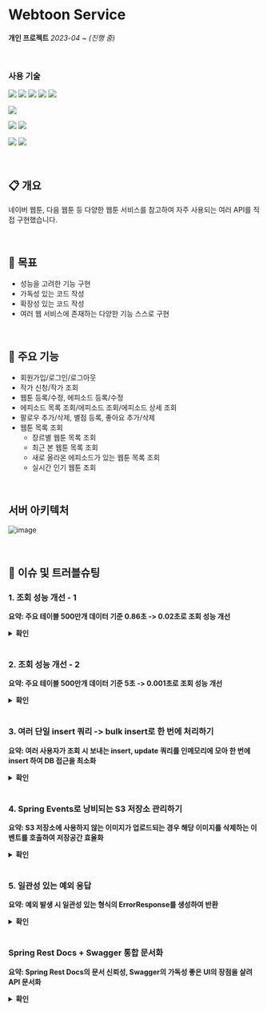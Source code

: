 # Webtoon Service
**개인 프로젝트**
*2023-04 ~ (진행 중)*

<br>

### 사용 기술
<img  src="https://img.shields.io/badge/Java 17-FC4C02?style=for-the-badge&logo=JAVA&logoColor=white"> <img  src="https://img.shields.io/badge/SpringBoot 2.7.1-6DB33F?style=for-the-badge&logo=springboot&logoColor=white">
<img  src="https://img.shields.io/badge/Spring Data JPA 2.7.1-6DB33F?style=for-the-badge&logo=SPRING&logoColor=white">
<img  src="https://img.shields.io/badge/Querydsl 5.0.0-0769AD?style=for-the-badge&logo=&logoColor=white">
<img  src="https://img.shields.io/badge/Gradle-02303A?style=for-the-badge&logo=Gradle&logoColor=white">

<img  src="https://img.shields.io/badge/MySQL 8.0-4479A1?style=for-the-badge&logo=MySQL&logoColor=white">

<img  src="https://img.shields.io/badge/Github-181717?style=for-the-badge&logo=Github&logoColor=white"> <img  src="https://img.shields.io/badge/Github Actions-2088FF?style=for-the-badge&logo=Github Actions&logoColor=white">

<img  src="https://img.shields.io/badge/AWS EC2-FF9900?style=for-the-badge&logo=Amazon EC2&logoColor=white"> <img  src="https://img.shields.io/badge/AWS S3-569A31?style=for-the-badge&logo=Amazon S3&logoColor=white">

<br>

## 📋 개요
네이버 웹툰, 다음 웹툰 등 다양한 웹툰 서비스를 참고하여 자주 사용되는 여러 API를 직접 구현했습니다.

<br>

## 🎯 목표
-   성능을 고려한 기능 구현
-   가독성 있는 코드 작성
-   확장성 있는 코드 작성
-   여러 웹 서비스에 존재하는 다양한 기능 스스로 구현

<br>

## 🔧 주요 기능
-   회원가입/로그인/로그아웃
-   작가 신청/작가 조회
-   웹툰 등록/수정, 에피소드 등록/수정
-   에피소드 목록 조회/에피소드 조회/에피소드 상세 조회
-   팔로우 추가/삭제, 별점 등록, 좋아요 추가/삭제
-   웹툰 목록 조회
    -   장르별 웹툰 목록 조회
    -   최근 본 웹툰 목록 조회
    -   새로 올라온 에피소드가 있는 웹툰 목록 조회
    -   실시간 인기 웹툰 조회

<br>

## 서버 아키텍처
![image](https://github.com/rhdtn311/webtoon-service/assets/68289543/ada2bdd4-06fd-411d-a02f-c18f307bfc97)

<br>

## 🧪 이슈 및 트러블슈팅
### 1. 조회 성능 개선 - 1
**요약: 주요 테이블 500만개 데이터 기준 0.86초 -> 0.02초로 조회 성능 개선**

<details>
<summary> <b> 확인 </b> </summary>
<div markdown="1">       

'장르별 웹툰 목록 조회' 기능은 다음과 같은 요구사항을 가집니다.
1. 사용자가 요구하는 장르에 속하는 웹툰 목록을 필터링한다.
2. 웹툰이 3일 이내 생성되었다면 가장 위에 출력한다.
3. 조회수가 높은 순서대로 나열한다.
	3-1. 조회수는 웹툰의 가장 최근 에피소드의 조회수만 계산한다.

위 요구사항을 바탕으로 다음과 같은 조회 쿼리를 도출했습니다.
```sql
SELECT c.id, c.name, a.author_name, t.image_url, c.created_at > "..." 
FROM comic c 
LEFT JOIN episode e ON e.comic_id = c.id 
	AND e.episode_number = 
				(SELECT  MAX(e2.episode_number) 
				 FROM episode e2 
				 WHERE e2.comic_id = c.id) 
LEFT JOIN  view v ON e.id = v.episode_id 
JOIN author a ON a.id = c.author_id 
LEFT JOIN thumbnail t ON c.id = t.comic_id AND t.thumbnail_type = "MAIN" 
WHERE c.genre = "ACTION" 
GROUP  BY c.id, t.image_url 
ORDER  BY (IF(DATE_SUB(NOW(), INTERVAL  3  DAY) <= c.created_at, 1, 2)), COUNT(v.id) DESC;
```
웹툰의 조회수를 계산하기 위해 특정 웹툰의 최근 에피소드를 찾고, 조회수 테이블에서 해당 에피소드의 id와 일치하는 로우 수를 count 해줘야 합니다. 

<br>

#### 문제점
이때 주요 테이블인 조회수 테이블에 데이터가 500만개 있을 때 위 쿼리를 실행했더니 약 0.86초의 시간이 소요되었습니다.

![](https://blog.kakaocdn.net/dn/VFAbc/btseR9oliRh/4GTfRkGSKkvMRkDKtk7GgK/img.png)


'장르별 웹툰 목록 조회' 기능은 메인 페이지에 사용자가 접속할 때마다 호출되는 API이기 때문에 호출 수가 빈번하다고 판단했고 매 API를 호출할 때마다 단순 쿼리 수행 시간만 0.87초 걸리는 것은 성능상 좋지 않다고 판단했습니다. 따라서 쿼리 튜닝을 진행했습니다.

#### 해결 과정
우선 쿼리 실행계획을 분석했습니다. 
![](https://blog.kakaocdn.net/dn/dIMoMK/btseNsQzd63/xohVquqVygzJgz721hvCu1/img.png)


이때 `select_type`에 `DEPENDENT SUBQUERY`가 존재했고, 이를 검색해본 결과 **상관 서브쿼리**라는 것을 알게되었습니다. 상관 서브쿼리는 상위 쿼리 결과에 의존하여, 상위 쿼리의 로우 하나 당 서브쿼리를 한 번씩 실행하는 쿼리로, 위 쿼리에서는 상위 쿼리의 모든 로우에 대해 `c.id`를 서브쿼리의 조건절로 사용했기 때문에 조회된 모든 로우 수만큼 서브쿼리가 실행되어 조회 성능이 떨어지게 된 것입니다.

#### 해결
결론적으로 `in`절을 사용하여 쿼리를 다음과 같이 개선하였습니다.
```sql
SELECT c.id, c.name, a.author_name, t.image_url, c.created_at > "..." 
FROM comic c 
LEFT  JOIN episode e ON e.comic_id = c.id 
		AND (e.comic_id, e.episode_number) in (SELECT e2.comic_id, max(e2.episode_number) 
											   FROM episode e2 
											   GROUP  BY e2.comic_id);
LEFT JOIN  view v ON e.id = v.episode_id 
JOIN author a ON a.id = c.author_id 
LEFT JOIN thumbnail t ON c.id = t.comic_id AND t.thumbnail_type = "MAIN" 
WHERE c.genre = "ACTION" 
GROUP  BY c.id, t.image_url 
ORDER  BY (IF(DATE_SUB(NOW(), INTERVAL  3  DAY) <= c.created_at, 1, 2)), COUNT(v.id) DESC;
```
위 쿼리는 이전 쿼리와 달리 상위 쿼리의 결과에 상관없이 서브쿼리 자체로 실행 가능하기 때문에 딱 한 번만 실행됩니다. 

![](https://blog.kakaocdn.net/dn/bptHr2/btseQECApF4/DgZsjnoRC4EK4SnVdqBFck/img.png)

같은 조건으로 조회 쿼리를 실행한 결과 0.07초로 개선되었습니다.

#### 추가
![](https://blog.kakaocdn.net/dn/cegDe0/btseRW3Pzel/QHyfK85hRuMGooHutHa21K/img.png)

추가적으로 이를 더 개선하고자 실행계획을 확인하였고 `in`절을 검사할 때 인덱스를 적절히 사용하지 못하고 있는 것을 확인했습니다. 따라서 `(e.comic_id, e.episode_number)` 복합인덱스를 생성하였습니다.
```sql
create index comic_id_AND_episode_number on episode (comic_id, episode_number);
```
![](https://blog.kakaocdn.net/dn/cavqz8/btseQkqPOC8/xj3L2fUEFdhltCtqYuQlXK/img.png)

다시 실행계획을 분석해본 결과 커버링 인덱스를 사용하고 있는 것을 확인하였습니다.
![](https://blog.kakaocdn.net/dn/bi9bLV/btseTgtXqz9/12nmm7wWWI1ANbd7Sc4h21/img.png)

쿼리 성능 또한 0.02초로 개선되었습니다.

</div>
</details>




<br>

### 2. 조회 성능 개선 - 2
**요약: 주요 테이블 500만개 데이터 기준 5초 -> 0.001초로 조회 성능 개선**
<details>
<summary> <b> 확인 </b></summary>
<div markdown="1">
'실시간 인기 웹툰 목록 조회' 기능은 다음과 같은 요구사항을 가집니다.
1. 하루 24시간을 0시~2시, 2시~4시, ... 22시~24시와 같이 2시간 간격으로 나눕니다.
2. 현재 시간과 가장 가까운 이전의 2시간 간격 동안 조회수가 가장 높은 웹툰 순서대로 정렬합니다.

만약, 현재 시간이 오전 3시라면 0시~2시 동안 조회수가 가장 높은 웹툰 순서대로 정렬합니다.

위 요구사항을 바탕으로 다음과 같은 조회 쿼리를 도출했습니다.
```sql
SELECT comic.id, comic.name, author.author_name, thumbnail.image_url, COUNT(view.id) 
FROM  view  
INNER  JOIN episode ON view.episode_id = episode.id 
INNER  JOIN comic ON episode.comic_id = comic.id 
INNER  JOIN author ON comic.author_id = author.id 
INNER  JOIN thumbnail ON comic.id = thumbnail.comic_id 
	AND thumbnail.thumbnail_type = "SMALL" 
WHERE view.last_access_time BETWEEN 'yyyy-MM-dd HH:mm:SS' AND 'yyyy-MM-dd HH:mm:SS'  
GROUP  BY comic.id, thumbnail.image_url 
ORDER  BY  COUNT(view.id) 
DESC LIMIT 10;
```
2시간동안 웹툰, 에피소드, 조회 테이블을 조인하여 웹툰 id를 기준으로 group by 후 count하여 웹툰 별 조회수를 계산합니다. 그리고 조회수 순으로 정렬하여 상위 10개만 조회합니다.

#### 문제점
![](https://blog.kakaocdn.net/dn/lnjd7/btsf59gIdMl/6sCH6J1DMPRAYeWWdFAbjk/img.png)

이때 주요 테이블인 조회 테이블에 데이터가 500만개 있을 때 위 쿼리를 실행했더니 약 5초의 시간이 소요되었습니다.

![](https://blog.kakaocdn.net/dn/dwu2s0/btsf2pd47pO/STVbvikM3b0Ky6D0t7blG1/img.png)

실행 계획을 살펴보니, 약 500만개의 데이터가 있는 조회 테이블을 FULL TABLE SCAN 하기 때문이었습니다. 조회 조건인 `last_access_time` 컬럼에 인덱스를 추가하여 조회 성능을 높일 수도 있었지만 조회 테이블 특성 상 데이터의 삽입, 수정이 많은 테이블이기 때문에 인덱스를 추가하는 것은 오히려 성능 상 좋지 않을 것이라 판단했습니다.

#### 해결
고려했던 해결 방법은 두 가지입니다.
1. 캐시 적용
2. 스케줄러를 사용하여 특정 시간마다 실시간 인기 웹툰 목록 계산

저는 2번 방법을 선택했습니다. 이유는 과거의 실시간 인기 웹툰 이력을 관리하기 편하고 캐시를 사용하더라도 처음 API를 호출하는 사람한테는 많은 시간이 소요될 것이라 판단했기 때문입니다. 

따라서 다음과 같이 기능 구현 과정을 변경했습니다.
1. '실시간 인기 웹툰 목록'을 저장하는 테이블을 생성한다.
2. 2시간에 한 번 실시간 인기 웹툰 목록을 계산하여 테이블에 10개의 데이터를 삽입한다.
3. 실시간 인기 웹툰 목록 조회 API를 호출하면 해당 테이블에서 데이터를 조회한다.

위처럼 구현 방식을 변경하면 다음과 같은 장점이 있습니다.

1. 2시간당 10개, 하루에 120개의 데이터만 삽입되기 때문에 조회 테이블보다 데이터의 수가 현저히 적습니다. -> 조회 속도 증가
2. 데이터 변경이 적은 테이블이기 때문에 인덱스를 적용할 수 있습니다. -> 조회 속도 증가
3. 과거에 인기 있었던 웹툰 또한 빠르게 조회할 수도 있습니다.

<br>

![](https://blog.kakaocdn.net/dn/bSL5aI/btsgaMyEXI0/Cp0DVHkuqoJLOKHYVnDtok/img.png)

'실시간 인기 웹툰 목록' 테이블을 생성했습니다.
![](https://blog.kakaocdn.net/dn/nMP3a/btsgbIwdqqo/3tbNzm9RcEvNWGkeGdJNQ0/img.png)

스프링 스케줄러를 사용하여 2시간에 한 번씩 실시간 인기 웹툰 목록 테이블에 2시간동안 조회수가 가장 높은 10개의 웹툰 목록을 삽입하도록 했습니다. 

### 결과
약 10년간 실시간 인기 웹툰 목록 데이터가 쌓였을 때의 데이터인 45만개의 데이터를 실시간 인기 웹툰 테이블에 넣고 실시간 인기 웹툰 목록을 조회하였습니다. 
```sql
SELECT comic.id, realtime_comic_ranking.ranks, comic.name, author.author_name, thumbnail.image_url, realtime_comic_ranking.views 
FROM realtime_comic_ranking 
INNER  JOIN comic ON realtime_comic_ranking.comic_id = comic.id 
INNER  JOIN author ON comic.author_id = author.id 
LEFT  OUTER  JOIN thumbnail ON comic.id = thumbnail.comic_id AND 
							   thumbnail.thumbnail_type =  'SMALL'  
WHERE realtime_comic_ranking.record_date =  '2023-05-16'  AND 
	  realtime_comic_ranking.record_time =  'HOUR_00_02'  
ORDER  BY `ranks` ASC;
```
![](https://blog.kakaocdn.net/dn/cAwHRM/btsf59HUb3K/Eo7b75eYIYqKKD4HZXDBRk/img.png)

결과는 약 0.14초의 시간이 소요되었습니다.
```sql
ALTER  TABLE `web_comics`.`realtime_comic_ranking` 
ADD INDEX `record_date_AND_record_time_index` (`record_date` ASC, `record_time` ASC) VISIBLE;;
```
추가적으로 조건절에 사용되는 컬럼에 복합 인덱스를 추가했습니다.

![](https://blog.kakaocdn.net/dn/NzDqx/btsgchZr3Lo/WzTJMnNO36BOGHxkKkPO81/img.png)

결과적으로 0.00n초로 조회 시간이 개선되었습니다.
</div>
</details>
<br>

### 3. 여러 단일 insert 쿼리 -> bulk insert로 한 번에 처리하기
**요약: 여러 사용자가 조회 시 보내는 insert, update 쿼리를 인메모리에 모아 한 번에 insert 하여 DB 접근을 최소화**
<details>
<summary> <b> 확인 </b></summary>
<div markdown="1">

#### 문제점
![](https://file.notion.so/f/s/a73fe63b-fa41-4f6c-9003-7cc6f9075d6e/h.png?id=35e282d9-2a92-4ce0-abc3-b7f00bf8add9&table=block&spaceId=92733449-5700-47a6-a223-50f1b43b5171&expirationTimestamp=1690344000000&signature=qdJUMceHvLllLx1Rvhla63zBYy4K5XgS2oQCmhTazvg&downloadName=h.png)

사용자가 에피소드를 조회하면 조회 데이터가 갱신되어야 합니다. 따라서 다음과 같은 과정을 거칩니다.
1. 해당 에피소드를 이전에 조회한 적 있는지 조회
2. 에피소드에 대한 사용자의 조회 데이터를 insert/update <br>
  2-1. 조회한 적 있다면 기존 조회 데이터를 현재 시간으로 update <br>
  2-2. 조회한 적 없다면 새로운 조회 데이터를 조회 테이블에 insert

이때, 만약 10명의 사용자가 특정 웹툰의 에피소드를 조회한다면 10개의 insert 쿼리가 나가고, 에피소드를 조회한 사용자가 1000명이라면 1000개의 insert 쿼리가 나갑니다. 이렇게 DB 접근이 많아 질 수록 사용되는 비용도 그만큼 증가하게 됩니다. 따라서 insert/update 쿼리를 줄이고자 했습니다.

#### 해결
![](https://www.notion.so/image/https%3A%2F%2Fs3-us-west-2.amazonaws.com%2Fsecure.notion-static.com%2Fe8c6b5ab-3528-474d-ad47-047e0fe319f8%2Fhs.svg?id=2cbc26ea-8dc6-4e9f-b33a-0d73300e3767&table=block&spaceId=92733449-5700-47a6-a223-50f1b43b5171&userId=660ca7a2-7a30-495f-b85f-55faf8b7a8d8&cache=v2)

1.  사용자가 에피소드를 조회한다.
2.  사용자가 해당 에피소드를 이전에 조회한 적 있는지 확인한다.
3.  에피소드 조회 엔티티를 생성하여 메모리에 저장한다.
4.  메모리에 일정 개수만큼 조회 데이터가 쌓였다면 한 번에 bulk insert한다.

위와 같이 사용자의 에피소드에 대한 조회 정보를 바로 DB에 보내는 것이 아니라 메모리에 쌓아두고, 일정 개수가 쌓이면 DB에 한 번에 insert/update하는 것입니다.

![](https://www.notion.so/image/https%3A%2F%2Fs3-us-west-2.amazonaws.com%2Fsecure.notion-static.com%2Fcd060f3b-0bd2-4af5-a285-9c8fc6499f55%2Fhoh.svg?id=22ea0d48-01e8-46cd-b952-ae9c13af38fd&table=block&spaceId=92733449-5700-47a6-a223-50f1b43b5171&userId=660ca7a2-7a30-495f-b85f-55faf8b7a8d8&cache=v2)

메모리에 저장할 때 사용할 Map 자료구조의 형태는 위와 같습니다. HashMap 내부에 ConcurrentHashMap이 있는 형태인데(insert, update는 각각 Map 자료구조입니다.), insert Map은 사용자가 이전에 조회한적 없는 에피소드이기 때문에 새로 생성해야 하는 조회 데이터를 담고있고, update Map은 사용자가 이전에 조회한적 있는 에피소드이기 때문에 수정해줘야 하는 조회 데이터를 담고 있습니다. 이렇게 insert와 update Map으로 나눈 이유는 bulk insert와 bulk update의 SQL문이 조금 다르기 때문입니다.

#### 결과
![](https://file.notion.so/f/s/e432cd3a-cd51-45f2-a662-1ccd25ea2d30/Untitled.png?id=e0553a65-e5bf-47b5-ae5a-f60b94859d56&table=block&spaceId=92733449-5700-47a6-a223-50f1b43b5171&expirationTimestamp=1690344000000&signature=MGRQrWqdMaFraFJbHzw1oIGCnMkcZIBLrMKJPKjCrho&downloadName=Untitled.png)

우선 메모리에 데이터가 5000개 쌓였을 때 DB에 반영하도록 로직을 수정했습니다. 따라서 1초 동안 5000명의 서로다른 사용자가 에피소드를 조회하는 요청을 보냈습니다.

![](https://www.notion.so/image/https%3A%2F%2Fs3-us-west-2.amazonaws.com%2Fsecure.notion-static.com%2F4ad0bfb0-b6fa-480b-bbb2-fbeeccc28384%2FUntitled.png?id=7cb423a5-8b81-40eb-a084-f61f76f1e2d2&table=block&spaceId=92733449-5700-47a6-a223-50f1b43b5171&width=2000&userId=660ca7a2-7a30-495f-b85f-55faf8b7a8d8&cache=v2)

기존에는 5000개의 insert 쿼리가 나갔지만, 1번의 insert 쿼리만 나가는 것을 확인할 수 있었습니다.

![](https://file.notion.so/f/s/bb2d886a-5904-45b7-9ae8-ec752a4a5d0e/Untitled.png?id=ac6e1f5a-f35c-4cd0-8ee5-3906a356cfba&table=block&spaceId=92733449-5700-47a6-a223-50f1b43b5171&expirationTimestamp=1690351200000&signature=6QjgJfGOZc24wqCCBN_wqogQHfTaJOQCuoswsjmhlnU&downloadName=Untitled.png)

데이터도 정상적으로 5000개가 삽입된 것을 확인할 수 있었습니다.
</div>
</details>
<br>

### 4. Spring Events로 낭비되는 S3 저장소 관리하기
**요약: S3 저장소에 사용하지 않는 이미지가 업로드되는 경우 해당 이미지를 삭제하는 이벤트를 호출하여 저장공간 효율화**

<details>
<summary> <b> 확인 </b></summary>
<div markdown="1">
	
#### 문제
![](https://blog.kakaocdn.net/dn/deiTX5/btsbQ2Mf9dj/kP9eCVKM1JYXIki0UJac91/img.jpg)

웹툰 저장 API를 호출하면 흐름은 위와 같습니다.
여기서 2, 3번 과정을 보면 썸네일 이미지를 S3에 업로드하고 URL을 DB에 저장합니다. 이 때, 2번 과정 이후에 예외가 발생하여 트랜잭션이 롤백되면 DB에 웹툰에 대한 정보는 저장되지 않지만, S3에는 여전히 썸네일 이미지가 저장되어 있습니다.
즉, 사용하지 않는 이미지가 저장 공간을 차지하고 있는 것입니다.

#### 해결
스프링에서 제공하는 `@TransactionalEventListener`을 사용하여 문제를 해결하였습니다. 해당 어노테이션에는 `phase`라는 옵션이 존재하는데, 이 옵션 값을 설정하면 트랜잭션이 롤백되었을 때 이벤트를 호출할 수 있습니다.
```java
@Transactional  
public  void  createComic(ComicCreateRequest comicCreateRequest, String loginId) { 
	// 웹툰 저장 API 로직 (생략)
	
	applicationEventPublisher.publishEvent(new FileDeleteEvent(thumbnailImageUrl)); 
}
```
위와 같이 웹툰 저장 API에서 `FileDeleteEvent`를 호출합니다.
```java
@Component  
@RequiredArgsConstructor  
public  class  FileEventListener { 

private  final FileStorage fileStorage; 

@Async
@TransactionalEventListener(phase = TransactionPhase.AFTER_ROLLBACK)  
public  void  deleteFile(FileDeleteEvent fileDeleteEvent) { 
	fileStorage.delete(fileDeleteEvent.getKey(), ImageFileType.COMIC_THUMBNAIL); 
	} 
}
```
그리고 웹툰 저장 API 로직이 수행될 때마다 이벤트를 호출하는게 아니라 `TransactionPhase.AFTER_ROLLBACK`으로 설정하여 트랜잭션이 롤백되는 경우에만 S3에 저장된 이미지를 삭제하는 이벤트가 호출됩니다.
추가적으로 해당 이벤트에 `@Async` 어노테이션을 적용함으로써 비동기로 호출되도록 하였습니다. 따라서 사용자는 웹툰 저장에 실패하더라도 S3에 저장된 이미지를 삭제하는 시간까지 기다릴 필요가 없게됩니다.
</div>
</details>
<br>

### 5. 일관성 있는 예외 응답 
**요약: 예외 발생 시 일관성 있는 형식의 ErrorResponse를 생성하여 반환**

<details>
<summary> <b> 확인 </b></summary>
<div markdown="1">
    
#### 문제
서버는 클라이언트의 요청을 받아 비즈니스 로직을 수행합니다. 그러나 요청에는 검증되지 않은 잘못된 값이 들어올 수 있으며, 이로 인해 비즈니스 로직 수행 중 문제가 발생할 수 있습니다. 이를 방지하기 위해 컨트롤러에서 입력값을 제대로 검증하는 것이 중요합니다. 검증되지 않은 값으로 DB에 접근하면 예외가 발생할 수 있으며, 이를 미리 방지함으로써 DB 접근을 최소화할 수 있습니다.

또한 예외 처리를 통해 일관된 형식으로 응답을 제공함으로써 클라이언트는 로직 수정 없이도 예외 상황을 처리할 수 있습니다.

#### 해결
**일관된 응답 형식**

![](https://file.notion.so/f/s/617d6afc-d1df-48be-a68a-a7c5ff1dc5da/Untitled.png?id=86054929-8a90-4f81-a134-a20496df794d&table=block&spaceId=92733449-5700-47a6-a223-50f1b43b5171&expirationTimestamp=1690372800000&signature=DuIMvTqRuc5o02nVKOTTNQWxRfxg0uLH5fgNwC6_Rhk&downloadName=Untitled.png)

응답 형식은 위와 같은 형식을 갖습니다.
-   `code` : 발생한 에러에 대한 정보를 나타내는 코드
-   `message` : 에러에 대한 세부 메세지
-   `inputErrors` : 입력값 검증 예외 시 세부 정보
    -   `message` : 검증 에러에 대한 메세지
    -   `field` : 검증 에러가 발생한 필드

예외 처리는 `ControllerAdvice`를 사용하여 하나의 클래스에서 핸들링 하였습니다.
```java
@RestControllerAdvice
public class GlobalExceptionHandler {

	// 비즈니스 예외 발생 시
	@ExceptionHandler(value = BusinessException.class)
	protected ResponseEntity<ErrorResponse> handleBusinessException(BusinessException exception) {
		ErrorCode errorCode = exception.getErrorCode();

		return ResponseEntity
				.status(HttpStatus.valueOf(errorCode.getStatus()))
				.body(ErrorResponse.basic(errorCode));
	}

	// @RequestBody + @Valid로 바인딩 에러 발생 시 
	@ExceptionHandler(value = MethodArgumentNotValidException.class)
	protected ResponseEntity<ErrorResponse> handleValidationException(MethodArgumentNotValidException exception) {
		return ResponseEntity
				.status(HttpStatus.BAD_REQUEST)
				.body(ErrorResponse.input(exception.getFieldErrors()));
	}

	// @ModelAttribute + @Valid로 바인딩 에러 발생 시 
	@ExceptionHandler(value = BindException.class)
	protected ResponseEntity<ErrorResponse> handleValidationException(BindException exception) {
		return ResponseEntity
				.status(HttpStatus.BAD_REQUEST)
				.body(ErrorResponse.input(exception.getFieldErrors()));
	}
	
	// URL Parameter + @Validated로 바인딩 에러 발생 시
	@ExceptionHandler(value = ConstraintViolationException.class)
	protected ResponseEntity<ErrorResponse> handleValidationException(ConstraintViolationException exception) {
		return ResponseEntity
				.status(HttpStatus.BAD_REQUEST)
				.body(ErrorResponse.input(exception.getConstraintViolations()));
	}
	
	// URL Parameter 바인딩 시 타입이 일치 하지 않을 경우
	@ExceptionHandler(value = MethodArgumentTypeMismatchException.class)
	protected ResponseEntity<ErrorResponse> handleValidationException(MethodArgumentTypeMismatchException exception) {
		return ResponseEntity
				.status(HttpStatus.BAD_REQUEST)
				.body(ErrorResponse.input(exception.getErrorCode(), exception.getParameter().getParameterName()));
	}

	// Query Parameter에 값이 전달되지 않은 경우
	@ExceptionHandler(value = MissingServletRequestParameterException.class)
	protected ResponseEntity<ErrorResponse> handleMissingServletRequestParameterException(MissingServletRequestParameterException exception) {
		return ResponseEntity
				.status(HttpStatus.BAD_REQUEST)
				.body(ErrorResponse.input(exception.getMessage(), exception.getParameterName()));
	}
	
	// URL은 존재하지만 대응되는 HTTP 메소드가 존재하지 않는 경우 
	@ExceptionHandler(value = HttpRequestMethodNotSupportedException.class)
	protected ResponseEntity<ErrorResponse> handleHttpRequestMethodNotSupportedException(HttpRequestMethodNotSupportedException exception) {
		return ResponseEntity
				.status(HttpStatus.BAD_REQUEST)
				.body(ErrorResponse.basic(METHOD_NOT_ALLOWED));
	}

	// 나머지 예외 발생 시
	@ExceptionHandler(value = Exception.class)
	protected ResponseEntity<ErrorResponse> handleException(Exception exception) {
		return ResponseEntity
				.status(HttpStatus.INTERNAL_SERVER_ERROR)
				.body(ErrorResponse.basic(INTERNAL_SERVER_ERROR));
	}
}
```
#### 결과
1. 입력값 검증 예외 발생 시

![](https://file.notion.so/f/s/23664025-d310-4a8c-a48d-ad90b279b394/Untitled.png?id=6eb7d68d-f1d3-4e2c-86b2-b1e302a09c6c&table=block&spaceId=92733449-5700-47a6-a223-50f1b43b5171&expirationTimestamp=1690372800000&signature=EhK_43P11kMzqrWZKveBOPzg-X99Keckr1NVw6cfptc&downloadName=Untitled.png)


2. 비즈니스 예외 발생 시

![](https://file.notion.so/f/s/bb4416ef-4eed-4e62-a822-fa43cbfa82e2/Untitled.png?id=72a7b76d-cda0-404d-b407-869dff48e86a&table=block&spaceId=92733449-5700-47a6-a223-50f1b43b5171&expirationTimestamp=1690372800000&signature=CA6fhpDTPr86ciLdJQlsdkx8ewnADk69rHYNSvJkTD8&downloadName=Untitled.png)

</div>
</details>
<br>

###  Spring Rest Docs + Swagger 통합 문서화
**요약: Spring Rest Docs의 문서 신뢰성, Swagger의 가독성 좋은 UI의 장점을 살려 API 문서화**
<details>
<summary> <b> 확인 </b></summary>
<div markdown="1">

#### 문제

API 문서화를 위해 다음 두 가지 선택지가 존재했습니다.
- Swagger
- Spring Rest Docs

Swagger는 어노테이션을 기반으로 간단하게 적용할 수 있고 문서화된 UI가 가독성이 좋다는 장점이 있지만 비즈니스 로직과 문서화 코드가 섞이게 되고, 테스트 코드를 작성하지 않아도 문서화가 가능하여 문서의 정확성이 떨어질 수 있다는 단점이 있습니다.

Spring Rest Docs는 테스트 코드를 작성해야 하기 때문에 API 문서가 신뢰성이 있고, 비즈니스 코드와 별개로 문서화 코드를 작성하기 때문에 비즈니스 로직과 문서화 코드가 섞이지 않는다는 장점이 있지만, 최종 문서를 개발자가 직접 작성해줘야 하고 개인적으로 문서 UI의 가독성이 떨어진다고 생각했습니다.

#### 해결
Swagger와 Spring Rest Docs의 장점만 적용하여 Spring Rest Docs 기반의 코드로 문서화를 하고 해당 문서를 Swagger UI로 확인할 수 있도록 하였습니다.

#### 결과
```java
@Test
@DisplayName("회원가입 시 이메일 중복으로 실패한다.")
void signUpDuplicatedEmailFail() throws Exception {
		
    // 테스트 코드 생략

    // docs
    resultActions.andDo(
        document("이메일 중복으로 회원가입 실패",
	    ResourceSnippetParameters.builder()
	        .tag(SIGNUP_TAG)
		.requestSchema(Schema.schema(SIGNUP_REQ_SCHEMA))
		.responseSchema(Schema.schema(COMMON_EX_OBJ_SCHEMA)),
		    preprocessRequest(prettyPrint()),
		    preprocessResponse(prettyPrint()),
		    requestFields(
		        fieldWithPath(SIGNUP_LOGIN_ID_REQ_FIELD).type(JsonFieldType.STRING).description(SIGNUP_LOGIN_ID_REQ_DESCRIPTION),
			fieldWithPath(SIGNUP_NAME_REQ_FIELD).type(JsonFieldType.STRING).description(SIGNUP_NAME_REQ_DESCRIPTION),
			fieldWithPath(SIGNUP_EMAIL_REQ_FIELD).type(JsonFieldType.STRING).description(SIGNUP_EMAIL_REQ_DESCRIPTION),
			fieldWithPath(SIGNUP_NICKNAME_REQ_FIELD).type(JsonFieldType.STRING).description(SIGNUP_NICKNAME_REQ_DESCRIPTION),
			fieldWithPath(SIGNUP_PASSWORD_REQ_FIELD).type(JsonFieldType.STRING).description(SIGNUP_PASSWORD_REQ_DESCRIPTION)
			),
		    responseFields(
		        fieldWithPath(ERROR_MESSAGE_FIELD).type(JsonFieldType.STRING).description(ERROR_MESSAGE_DESCRIPTION),
			fieldWithPath(ERROR_CODE_FIELD).type(JsonFieldType.STRING).description(ERROR_CODE_DESCRIPTION),
			fieldWithPath(INPUT_ERROR_INFOS_FIELD).type(JsonFieldType.NULL).description(INPUT_ERROR_INFOS_DESCRIPTION)
		)
	    )
        );
    }
 ```
API 문서화를 위한 테스트 코드를 작성합니다.
  
![](https://blog.kakaocdn.net/dn/b3pTZs/btso12ewOYU/8EdbHVRZ3dAiGojgoX5IA0/img.png)

Swagger UI로 API 문서가 생성됩니다.
</div>
</details>